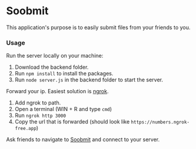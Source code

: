 # Soobmit
This application's purpose is to easily submit files from your friends to you.

### Usage
Run the server locally on your machine:
1. Download the backend folder.
2. Run `npm install` to install the packages.
3. Run `node server.js` in the backend folder to start the server.

Forward your ip. Easiest solution is [ngrok](https://ngrok.com/downloads/windows?tab=download).
1. Add ngrok to path.
2. Open a terminal (WIN + R and type `cmd`)
3. Run `ngrok http 3000`
4. Copy the url that is forwarded (should look like `https://numbers.ngrok-free.app`)

Ask friends to navigate to [Soobmit](https://gargant0373.github.io/Soobmit/) and connect to your server.
